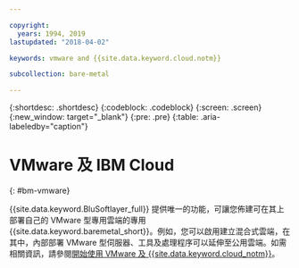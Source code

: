 ```yaml
---

copyright:
  years: 1994, 2019
lastupdated: "2018-04-02"

keywords: vmware and {{site.data.keyword.cloud.notm}}

subcollection: bare-metal

---
```


{:shortdesc: .shortdesc}
{:codeblock: .codeblock}
{:screen: .screen}
{:new_window: target="_blank"}
{:pre: .pre}
{:table: .aria-labeledby="caption"}

# VMware 及 IBM Cloud
{: #bm-vmware}

{{site.data.keyword.BluSoftlayer_full}} 提供唯一的功能，可讓您佈建可在其上部署自己的 VMware 型專用雲端的專用 {{site.data.keyword.baremetal_short}}。例如，您可以啟用建立混合式雲端，在其中，內部部署 VMware 型伺服器、工具及處理程序可以延伸至公用雲端。如需相關資訊，請參閱[開始使用 VMware 及 {{site.data.keyword.cloud_notm}}](/docs/infrastructure/vmware?topic=VMware-vmware-getting-started#vmware-getting-started)。
